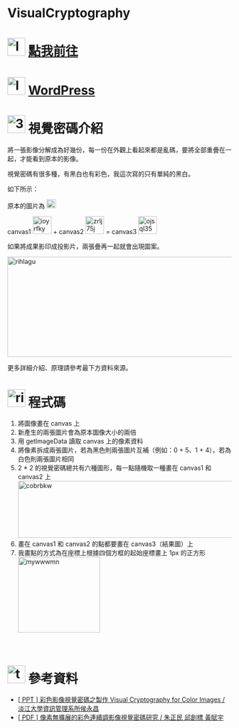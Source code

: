 # VisualCryptography
<h1><img class="alignnone  wp-image-99" src="https://catmaoblog.files.wordpress.com/2016/10/6lqz4de.png" alt="Icon made by Freepik from www.flaticon.com" width="40" height="40" /> <a href="https://catmao1230.github.io/VisualCryptography/" target="_blank">點我前往</a></h1>
<h1><img class="alignnone  wp-image-99" src="https://catmaoblog.files.wordpress.com/2016/10/6lqz4de.png" alt="Icon made by Freepik from www.flaticon.com" width="40" height="40" /> <a href="https://catmaoblog.wordpress.com/2016/10/09/visualcryptography/" target="_blank">WordPress</a></h1>
<h1><img class="alignnone  wp-image-41" src="https://catmaoblog.files.wordpress.com/2016/10/3h9rzur.png" alt="3h9rzur" width="40" height="40" /> 視覺密碼介紹</h1>
將一張影像分解成為好幾份，每一份在外觀上看起來都是亂碼，要將全部重疊在一起，才能看到原本的影像。

視覺密碼有很多種，有黑白也有彩色，我這次寫的只有單純的黑白。

如下所示：

原本的圖片為 <img class="alignnone size-full wp-image-26" src="https://catmaoblog.files.wordpress.com/2016/10/lqdtuwc.png" alt="lqdtuwc" width="21" height="20" />

canvas1 <img class="alignnone size-full wp-image-29" src="https://catmaoblog.files.wordpress.com/2016/10/ioyrfky.png" alt="ioyrfky" width="42" height="40" /> + canvas2 <img class="alignnone size-full wp-image-31" src="https://catmaoblog.files.wordpress.com/2016/10/zrlj75j.png" alt="zrlj75j" width="42" height="40" /> = canvas3 <img class="alignnone size-full wp-image-33" src="https://catmaoblog.files.wordpress.com/2016/10/ojsql35.png" alt="ojsql35" width="42" height="40" />

如果將成果影印成投影片，兩張疊再一起就會出現圖案。

<img class="alignnone size-full wp-image-84" src="https://catmaoblog.files.wordpress.com/2016/10/rihlagu.png" alt="rihlagu" width="665" height="225" />

更多詳細介紹、原理請參考最下方資料來源。
<h1><img class="alignnone  wp-image-43" src="https://catmaoblog.files.wordpress.com/2016/10/ril6i6c.png" alt="ril6i6c" width="40" height="40" /> 程式碼</h1>
<ol>
	<li>將圖像畫在 canvas 上</li>
	<li>新產生的兩張圖片會為原本圖像大小的兩倍</li>
	<li>用 getImageData 讀取 canvas 上的像素資料</li>
	<li>將像素拆成兩張圖片，若為黑色則兩張圖片互補（例如：0 + 5、1 + 4），若為白色則兩張圖片相同</li>
	<li>2 * 2 的視覺密碼總共有六種圖形，每一點隨機取一種畫在 canvas1 和 canvas2 上
<img class="alignnone size-full wp-image-52" src="https://catmaoblog.files.wordpress.com/2016/10/cobrbkw.png" alt="cobrbkw" width="592" height="128" /></li>
	<li>畫在 canvas1 和 canvas2 的點都要畫在 canvas3（結果圖）上</li>
	<li>我畫點的方式為在座標上根據四個方框的起始座標畫上 1px 的正方形
<img class="alignnone size-full wp-image-53" src="https://catmaoblog.files.wordpress.com/2016/10/mywwwmn.png" alt="mywwwmn" width="184" height="170" /></li>
</ol>
 
<h1><img class="alignnone  wp-image-42" src="https://catmaoblog.files.wordpress.com/2016/10/tpodion.png" alt="tpodion" width="40" height="40" /> 參考資料</h1>
<ul>
	<li><a href="ftp://ftp.im.tku.edu.tw/Prof_Hou/%BCv%B9%B3%B3B%B2z%BBP%B8%EA%B0T%C1%F4%C2%C3/%B1m%A6%E2%B5%F8%C4%B1%B1K%BDX.ppt">[ PPT ] 彩色影像視覺密碼之製作 Visual Cryptography for Color Images / 淡江大學資訊管理系所侯永昌</a></li>
	<li><a href="http://libwri.nhu.edu.tw:8081/Ejournal/AV03010204.pdf" target="_blank">[ PDF ] 像素無擴展的彩色連續調影像視覺密碼研究 / 朱正民 邱創標 黃賦宇</a></li>
</ul>
